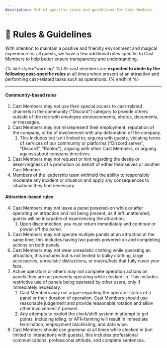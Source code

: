 ```yaml
---
description: Set of specific rules and guidelines for Cast Members
---
```


# 🚨 Rules & Guidelines

With intention to maintain a positive and friendly environment and magical experience for all guests, we have a few additional rules specific to Cast Members to help better ensure transparency and understanding.

{% hint style="warning" %}
All cast members are **expected to abide by the following cast-specific rules** at all times when present at an attraction and performing cast-related tasks such as operations.
{% endhint %}

***

#### Community-based rules

1. Cast Members may not use their special access to cast-related channels in the community ("Discord") category to provide others outside of the role with employee announcements, photos, documents, or messages.
2. Cast Members may not misrepresent their employment, reputation of the company, or be of involvement with any defamation of the company.
   1. This includes but isn't limited to; arguing with guests, violating terms of services of our community or platforms ("Discord server", "Discord", "Roblox"), arguing with other Cast Members, or arguing against/about company directives.
3. Cast Members may not request or hint regarding the desire or deservingness of a promotion on behalf of either themselves or another Cast Member.
4. Members of the leadership team withhold the ability to responsibly moderate any incident or situation and apply any consequences to situations they find necessary.

#### Attraction-based rules

4. Cast Members may not leave a panel powered-on while or after operating an attraction and not being present, as if left unattended, guests will be incapable of experiencing the attraction.
   1. Upon disconnection, you must return immediately and continue or power-off the panel.
5. Cast Members may not operate multiple panels at an attraction at the same time, this includes having two panels powered-on and completing actions on both panels.
6. Cast Members may not wear unrealistic clothing while operating an attraction, this includes but is not limited to bulky clothing, large accessories, unrealistic distractions, or masks/hats that fully cover your face.
7. Active operators or others may not complete operation actions on panels they are not presently operating while clocked-in. This includes restrictive use of panels being operated by other users, only if immediately necessary.
   1. Cast Members may not argue regarding the operator status of a panel or their duration of operation. Cast Members should use reasonable judgement and provide reasonable rotation and allow other involvement if present.
   2. Any attempts to exploit the clock/shift system in attempt to get points, including idling, or AFK-farming will result in immediate termination, employment blacklisting, and data wipe.
8. Cast Members should use grammar at all times while clocked in (not limited to interactions with guests), this includes professional communications, professional attitude, and complete sentences.
